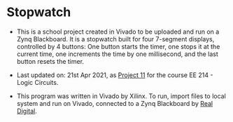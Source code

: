 # Stopwatch
* This is a school project created in Vivado to be uploaded and run on a Zynq Blackboard. It is a stopwatch built for four 7-segment displays, controlled by 4 buttons: One button starts the timer, one stops it at the current time, one increments the time by one millisecond, and the last button resets the timer.

* Last updated on: 21st Apr 2021, as [Project 11](https://www.realdigital.org/doc/f37ebfdbe64354eb1177f7db2df59b47) for the course EE 214 - Logic Circuits.

* This program was written in Vivado by Xilinx. To run, import files to local system and run on Vivado, connected to a Zynq Blackboard by [Real Digital](https://www.realdigital.org/hardware/blackboard).
